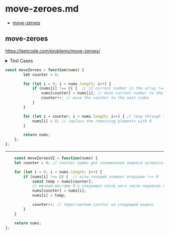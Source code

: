 # move-zeroes.md

+ [move-zeroes](#move-zeroes)

## move-zeroes

https://leetcode.com/problems/move-zeroes/

<details><summary>Test Cases</summary><blockquote>

``` javascript
    // []
    // []

    // [1,2,3]
    // [1,2,3]

    // [5,0]
    // [5,0]

    // [4,0,9,0,7]
    // [4,9,7,0,0]
```

</blockquote></details>

``` javascript
const moveZeroes = function(nums) {
        let counter = 0;

        for (let i = 0; i < nums.length; i++) {
            if (nums[i] !== 0) {  // if current number in the array !== 0
                nums[counter] = nums[i]; // move current number to the beginning of the array
                counter++; // move the counter to the next index
            }
        }

        for (let i = counter; i < nums.length; i++) { // loop through the array starting from the last non-zero element
            nums[i] = 0; // replace the remaining elements with 0
        }

        return nums;
    };
};
```

---

``` javascript
    const moveZeroesV2 = function(nums) {
    let counter = 0; // counter нужен для запоминания индекса нулевого числа

    for (let i = 0; i < nums.length; i++) {
        if (nums[i] !== 0) {  // если текущий элемент итерации !== 0
            const temp = nums[counter];
            // меняем местами 0 и следующее после него число неравное нулю
            nums[counter] = nums[i];
            nums[i] = temp;

            counter++; // переставляем counter на следующий индекс
        }
    }

    return nums;
};
```
